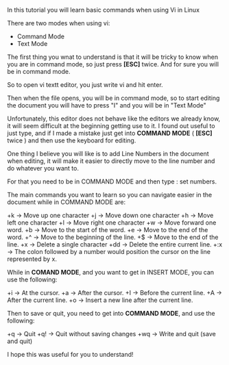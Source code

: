 In this tutorial you will learn basic commands
when using Vi in Linux

There are two modes when using vi:

- Command Mode
- Text Mode

The first thing you wnat to understand is that it will be tricky to know when
you are in command mode, so just press **[ESC]** twice.
And for sure you will be in command mode.

So to open vi textt editor, you just write vi <your file name> and hit enter.

Then when the file opens, you will be in command mode,
so to start editing the document you will have to press "I"
and you will be in "Text Mode"

Unfortunately, this editor does not behave like the editors we already know,
it will seem difficult at the beginning getting use to it. I found out useful
to just type, and if I made a mistake just get into **COMMAND MODE**
( **[ESC]** twice ) and then use the keyboard for editing.

One thing I believe you will like is to add Line Numbers in the document when
editing, it will make it easier to directly move to the line number and do
whatever you want to.

For that you need to be in COMMAND MODE and then type : set numbers.

The main commands you want to learn so you can navigate easier in the document
while in COMMAND MODE are:

+k -> Move up one character
+j -> Move down one character
+h -> Move left one character
+l -> Move right one character
+w -> Move forward one word.
+b -> Move to the start of the word.
+e -> Move to the end of the word.
+^ -> Move to the beginning of the line.
+$ -> Move to the end of the line.
+x -> Delete a single character
+dd -> Delete the entire current line.
+:x -> The colon followed by a number would position the cursor on the line represented by x.

While in **COMAND MODE**, and you want to get in INSERT MODE, you can use the
following:

+i -> At the cursor.
+a -> After the cursor.
+I -> Before the current line.
+A -> After the current line.
+o -> Insert a new line after the current line.

Then to save or quit, you need to get into **COMMAND MODE**, and use the following:

+q -> Quit
+q! -> Quit without saving changes
+wq -> Write and quit (save and quit)

I hope this was useful for you to understand!
